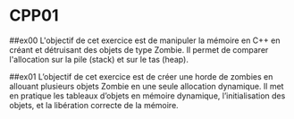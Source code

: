 # CPP01
##ex00
L'objectif de cet exercice est de manipuler la mémoire en C++ en créant et détruisant des objets de type Zombie. Il permet de comparer l'allocation sur la pile (stack) et sur le tas (heap).

##ex01
L’objectif de cet exercice est de créer une horde de zombies en allouant plusieurs objets Zombie en une seule allocation dynamique. Il met en pratique les tableaux d’objets en mémoire dynamique, l’initialisation des objets, et la libération correcte de la mémoire.
